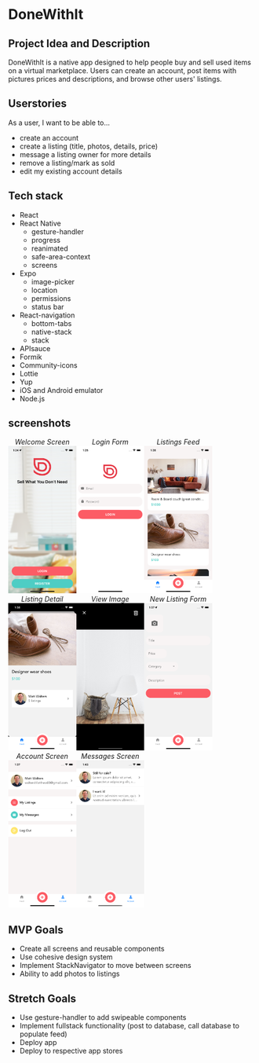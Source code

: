 # DoneWithIt

## Project Idea and Description

DoneWithIt is a native app designed to help people buy and sell used items on a virtual marketplace. Users can create an account, post items with pictures prices and descriptions, and browse other users' listings.

## Userstories

As a user, I want to be able to...

-   create an account
-   create a listing (title, photos, details, price)
-   message a listing owner for more details
-   remove a listing/mark as sold
-   edit my existing account details

## Tech stack

-   React
-   React Native
    -   gesture-handler
    -   progress
    -   reanimated
    -   safe-area-context
    -   screens
-   Expo
    -   image-picker
    -   location
    -   permissions
    -   status bar
-   React-navigation
    -   bottom-tabs
    -   native-stack
    -   stack
-   APIsauce
-   Formik
-   Community-icons
-   Lottie
-   Yup
-   iOS and Android emulator
-   Node.js

## screenshots

<div style='display: flex; flex-wrap: wrap; margin: 10'>
    <div style="text-align: center">
        <em>Welcome Screen</em>
        <br/>
        <img src="./app/assets/screengrabs/welcome.png"
        alt="welcome splash"
        height="300px;" />
    </div>
    <div style="text-align: center">
        <em>Login Form</em>
        <br/>
        <img src="./app/assets/screengrabs/login.png"
        alt="login screen"
        height="300px;" />
    </div>
    <div style="text-align: center">
        <em>Listings Feed</em>
        <br/>
        <img src="./app/assets/screengrabs/feed.png"
        alt="listings screen"
        height="300px;" />
    </div>
    <div style="text-align: center">
        <em>Listing Detail</em>
        <br/>
        <img src="./app/assets/screengrabs/detail.png"
        alt="listing detail screen"
        height="300px;" />
    </div>
    <div style="text-align: center">
        <em>View Image</em>
        <br/>
        <img src="./app/assets/screengrabs/viewimage.png"
        alt="view image screen"
        height="300px;" />
    </div>
    <div style="text-align: center">
        <em>New Listing Form</em>
        <br/>
        <img src="./app/assets/screengrabs/listingedit.png"
        alt="listing edit screen"
        height="300px;" />
    </div>
    <div style="text-align: center">
        <em>Account Screen</em>
        <br/>
        <img src="./app/assets/screengrabs/account.png"
        alt="account screen"
        height="300px;" />
    </div>
    <div style="text-align: center">
        <em>Messages Screen</em>
        <br/>
        <img src="./app/assets/screengrabs/messages.png"
        alt="messages screen"
        height="300px;" />
    </div>
</div>
<!-- (./app/assets/screengrabs/welcome.png) -->

## MVP Goals

-   Create all screens and reusable components
-   Use cohesive design system
-   Implement StackNavigator to move between screens
-   Ability to add photos to listings

## Stretch Goals

-   Use gesture-handler to add swipeable components
-   Implement fullstack functionality (post to database, call database to populate feed)
-   Deploy app
-   Deploy to respective app stores
